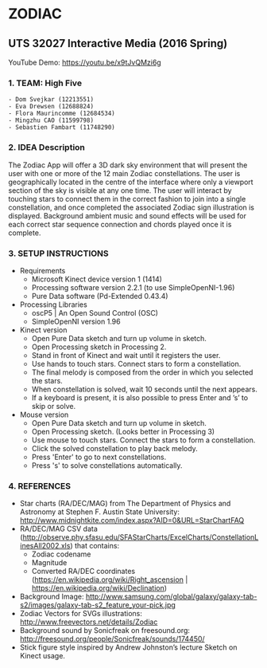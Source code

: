 # ZODIAC

## UTS 32027 Interactive Media (2016 Spring)

YouTube Demo: https://youtu.be/x9tJvQMzi6g

### 1. TEAM: High Five
    - Dom Svejkar (12213551)
    - Eva Drewsen (12688824)
    - Flora Maurincomme (12684534)
    - Mingzhu CAO (11599798)
    - Sebastien Fambart (11748290)

### 2. IDEA Description

The Zodiac App will offer a 3D dark sky environment that will present the user with one or more of the 12 main Zodiac constellations. The user is geographically located in the centre of the interface where only a viewport section of the sky is visible at any one time. The user will interact by touching stars to connect them in the correct fashion to join into a single constellation, and once completed the associated Zodiac sign illustration is displayed. Background ambient music and sound effects will be used for each correct star sequence connection and chords played once it is complete.

### 3. SETUP INSTRUCTIONS

* Requirements
    - Microsoft Kinect device version 1 (1414) 
    - Processing software version 2.2.1 (to use SimpleOpenNI-1.96)
    - Pure Data software (Pd-Extended 0.43.4)
* Processing Libraries
    - oscP5 | An Open Sound Control (OSC) 
    - SimpleOpenNI version 1.96
* Kinect version
    - Open Pure Data sketch and turn up volume in sketch.
    - Open Processing sketch in Processing 2.
    - Stand in front of Kinect and wait until it registers the user.
    - Use hands to touch stars. Connect stars to form a constellation.
    - The final melody is composed from the order in which you selected the stars.
    - When constellation is solved, wait 10 seconds until the next appears.
    - If a keyboard is present, it is also possible to press Enter and ’s’ to skip or solve.
* Mouse version
    - Open Pure Data sketch and turn up volume in sketch.
    - Open Processing sketch. (Looks better in Processing 3)
    - Use mouse to touch stars. Connect the stars to form a constellation.
    - Click the solved constellation to play back melody.
    - Press 'Enter' to go to next constellations.
    - Press 's' to solve constellations automatically.


### 4. REFERENCES

* Star charts (RA/DEC/MAG) from The Department of Physics and Astronomy at Stephen F. Austin State University: http://www.midnightkite.com/index.aspx?AID=0&URL=StarChartFAQ
* RA/DEC/MAG CSV data (http://observe.phy.sfasu.edu/SFAStarCharts/ExcelCharts/ConstellationLinesAll2002.xls) that contains:
    - Zodiac codename
    - Magnitude
    - Converted RA/DEC coordinates (https://en.wikipedia.org/wiki/Right_ascension | https://en.wikipedia.org/wiki/Declination) 
* Background Image: http://www.samsung.com/global/galaxy/galaxy-tab-s2/images/galaxy-tab-s2_feature_your-pick.jpg
* Zodiac Vectors for SVGs illustrations: http://www.freevectors.net/details/Zodiac
* Background sound by Sonicfreak on freesound.org: http://freesound.org/people/Sonicfreak/sounds/174450/
* Stick figure style inspired by Andrew Johnston’s lecture Sketch on Kinect usage.





















